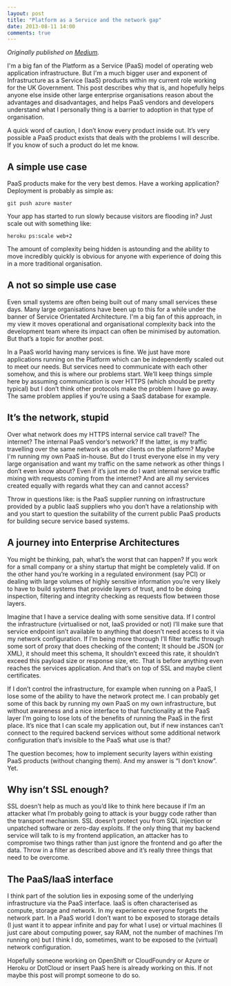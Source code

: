 ```yaml
---
layout: post
title: "Platform as a Service and the network gap"
date: 2013-08-11 14:00
comments: true
---
```


_Originally published on [Medium](https://medium.com/p/817849715f0a)._

I'm a big fan of the Platform as a Service (PaaS) model of operating web
application infrastructure. But I'm a much bigger user and exponent of
Infrastructure as a Service (IaaS) products within my current role
working for the UK Government. This post describes why that is, and
hopefully helps anyone else inside other large enterprise organisations
reason about the advantages and disadvantages, and helps PaaS vendors
and developers understand what I personally thing is a barrier to
adoption in that type of organisation.

A quick word of caution, I don’t know every product inside out. It’s
very possible a PaaS product exists that deals with the problems I will
describe. If you know of such a product do let me know.

## A simple use case

PaaS products make for the very best demos. Have a working application?
Deployment is probably as simple as:

    git push azure master 

Your app has started to run slowly because visitors are flooding in?
Just scale out with something like:

    heroku ps:scale web+2

The amount of complexity being hidden is astounding and the ability to
move incredibly quickly is obvious for anyone with experience of doing
this in a more traditional organisation.

## A not so simple use case

Even small systems are often being built out of many small services
these days. Many large organisations have been up to this for a while
under the banner of Service Orientated Architecture. I'm a big fan of
this approach, in my view it moves operational and organisational
complexity back into the development team where its impact can often be
minimised by automation. But that’s a topic for another post.

In a PaaS world having many services is fine. We just have more
applications running on the Platform which can be independently scaled
out to meet our needs. But services need to communicate with each other
somehow, and this is where our problems start. We’ll keep things simple
here by assuming communication is over HTTPS (which should be pretty
typical) but I don’t think other protocols make the problem I have go
away. The same problem applies if you’re using a SaaS database for
example.

## It’s the network, stupid

Over what network does my HTTPS internal service call travel? The
internet? The internal PaaS vendor’s network? If the latter, is my
traffic travelling over the same network as other clients on the
platform? Maybe I'm running my own PaaS in-house. But do I trust
everyone else in my very large organisation and want my traffic on the
same network as other things I don’t even know about? Even if it’s just
me do I want internal service traffic mixing with requests coming from
the internet? And are all my services created equally with regards what
they can and cannot access?

Throw in questions like: is the PaaS supplier running on infrastructure
provided by a public IaaS suppliers who you don’t have a relationship
with and you start to question the suitability of the current public
PaaS products for building secure service based systems.

## A journey into Enterprise Architectures

You might be thinking, pah, what’s the worst that can happen? If you
work for a small company or a shiny startup that might be completely
valid. If on the other hand you’re working in a regulated environment
(say PCI) or dealing with large volumes of highly sensitive information
you’re very likely to have to build systems that provide layers of
trust, and to be doing inspection, filtering and integrity checking as
requests flow between those layers.

Imagine that I have a service dealing with some sensitive data. If I
control the infrastructure (virtualised or not, IaaS provided or not)
I’ll make sure that service endpoint isn’t available to anything that
doesn’t need access to it via my network configuration. If I’m being
more thorough I’ll filter traffic through some sort of proxy that does
checking of the content; It should be JSON (or XML), it should meet this
schema, It shouldn’t exceed this rate, it shouldn’t exceed this payload
size or response size, etc. That is before anything even reaches the
services application. And that’s on top of SSL and maybe client
certificates.

If I don’t control the infrastructure, for example when running on a
PaaS, I lose some of the ability to have the network protect me. I can
probably get some of this back by running my own PaaS on my own
infrastructure, but without awareness and a nice interface to that
functionality at the PaaS layer I’m going to lose lots of the benefits
of running the PaaS in the first place. It’s nice that I can scale my
application out, but if new instances can’t connect to the required
backend services without some additional network configuration that’s
invisible to the PaaS what use is that?

The question becomes; how to implement security layers within existing
PaaS products (without changing them). And my answer is “I don’t know”.
Yet.

## Why isn’t SSL enough?

SSL doesn’t help as much as you’d like to think here because if I’m an
attacker what I’m probably going to attack is your buggy code rather
than the transport mechanism. SSL doesn’t protect you from SQL injection
or unpatched software or zero-day exploits. If the only thing that my
backend service will talk to is my frontend application, an attacker has
to compromise two things rather than just ignore the frontend and go
after the data. Throw in a filter as described above and it’s really
three things that need to be overcome.

## The PaaS/IaaS interface

I think part of the solution lies in exposing some of the underlying
infrastructure via the PaaS interface. IaaS is often characterised as
compute, storage and network. In my experience everyone forgets the
network part. In a PaaS world I don’t want to be exposed to storage
details (I just want it to appear infinite and pay for what I use) or
virtual machines (I just care about computing power, say RAM, not the
number of machines I’m running on) but I think I do, sometimes, want to
be exposed to the (virtual) network configuration.

Hopefully someone working on OpenShift or CloudFoundry or Azure or
Heroku or DotCloud or insert PaaS here is already working on this. If
not maybe this post will prompt someone to do so.
